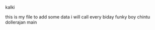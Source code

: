  kalki

this is my file to add some data i will call every biday 
funky boy chintu dollerajan
 main
